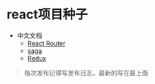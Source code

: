 # react项目种子

* 中文文档
	* [React Router](http://cn.redux.js.org/docs/advanced/UsageWithReactRouter.html)
	* [saga](http://leonshi.com/redux-saga-in-chinese/docs/introduction/BeginnerTutorial.html)
	* [Redux](http://cn.redux.js.org/index.html)

> 每次发布记得写发布日志，最新的写在最上面
